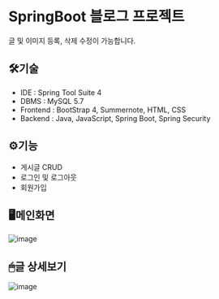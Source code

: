 # SpringBoot 블로그 프로젝트
글 및 이미지 등록, 삭제 수정이 가능합니다.

## 🛠기술
* IDE : Spring Tool Suite 4
* DBMS : MySQL 5.7
* Frontend : BootStrap 4, Summernote, HTML, CSS
* Backend : Java, JavaScript, Spring Boot, Spring Security

## ⚙기능
* 게시글 CRUD
* 로그인 및 로그아웃
* 회원가입

## 🖥메인화면
![image](https://user-images.githubusercontent.com/76156034/107854059-c53ba880-6e5c-11eb-9488-e83e3e378114.png)

## 🖱글 상세보기
![image](https://user-images.githubusercontent.com/76156034/107854095-07fd8080-6e5d-11eb-9886-45f456be272e.png)


